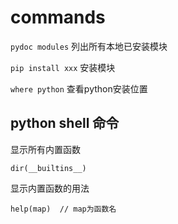 # commands

`pydoc modules`    列出所有本地已安装模块  

`pip install xxx`  安装模块  

`where python`  查看python安装位置  

## python shell 命令

显示所有内置函数

```
dir(__builtins__)
```

显示内置函数的用法

```
help(map)  // map为函数名
```
